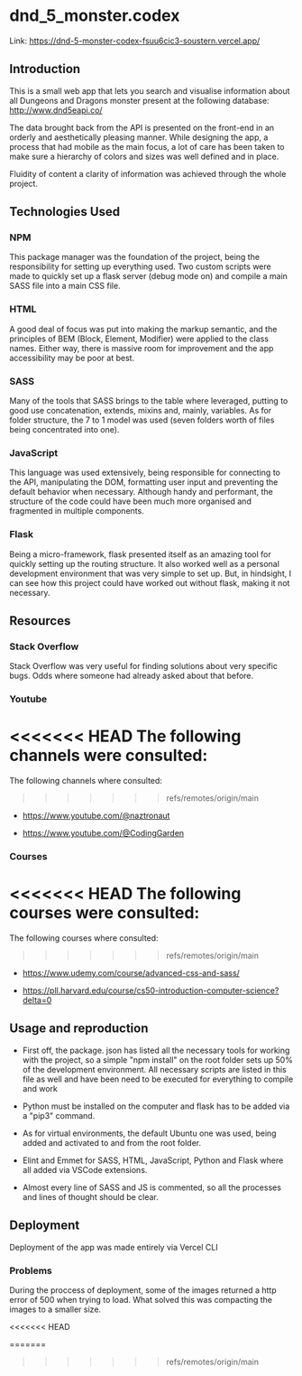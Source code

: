 # dnd_5_monster.codex

Link: https://dnd-5-monster-codex-fsuu6cic3-soustern.vercel.app/

## Introduction

This is a small web app that lets you search and visualise information about all Dungeons and Dragons monster present at the following database: http://www.dnd5eapi.co/

The data brought back from the API is presented on the front-end in an orderly and aesthetically pleasing manner. While designing the app, a process that had mobile as the main focus, a lot of care has been taken to make sure a hierarchy of colors and sizes was well defined and in place.

Fluidity of content a clarity of information was achieved through the whole project.

## Technologies Used

### NPM

This package manager was the foundation of the project, being the responsibility for setting up everything used. Two custom scripts were made to quickly set up a flask server (debug mode on) and compile a main SASS file into a main CSS file.

### HTML

A good deal of focus was put into making the markup semantic, and the principles of BEM (Block, Element, Modifier) were applied to the class names. 
Either way, there is massive room for improvement and the app accessibility may be poor at best.

### SASS

Many of the tools that SASS brings to the table where leveraged, putting to good use concatenation, extends, mixins and, mainly, variables.
As for folder structure, the 7 to 1 model was used (seven folders worth of files being concentrated into one).

### JavaScript

This language was used extensively, being responsible for connecting to the API, manipulating the DOM, formatting user input and preventing the default behavior when necessary. Although handy and performant, the structure of the code could have been much more organised and fragmented in multiple components.

### Flask

Being a micro-framework, flask presented itself as an amazing tool for quickly setting up the routing structure. It also worked well as a personal development environment that was very simple to set up.
But, in hindsight, I can see how this project could have worked out without flask, making it not necessary.

## Resources

### Stack Overflow

Stack Overflow was very useful for finding solutions about very specific bugs. Odds where someone had already asked about that before.

### Youtube

<<<<<<< HEAD
The following channels were consulted:
=======
The following channels where consulted:
>>>>>>> refs/remotes/origin/main

- https://www.youtube.com/@naztronaut

- https://www.youtube.com/@CodingGarden

### Courses

<<<<<<< HEAD
The following courses were consulted: 
=======
The following courses where consulted: 
>>>>>>> refs/remotes/origin/main

- https://www.udemy.com/course/advanced-css-and-sass/

- https://pll.harvard.edu/course/cs50-introduction-computer-science?delta=0

## Usage and reproduction 

- First off, the package. json has listed all the necessary tools for working with the project, so a simple "npm install" on the root folder sets up 50% of the development environment. All necessary scripts are listed in this file as well and have been need to be executed for everything to compile and work

- Python must be installed on the computer and flask has to be added via a "pip3" command.

- As for virtual environments, the default Ubuntu one was used, being added and activated to and from the root folder.

- Elint and Emmet for SASS, HTML, JavaScript, Python and Flask where all added via VSCode extensions.

- Almost every line of SASS and JS is commented, so all the processes and lines of thought should be clear.

## Deployment

Deployment of the app was made entirely via Vercel CLI

### Problems

During the proccess of deployment, some of the images returned a http error of 500 when trying to load.
What solved this was compacting the images to a smaller size.



<<<<<<< HEAD

=======
>>>>>>> refs/remotes/origin/main
